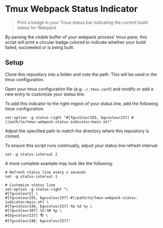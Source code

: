 # Tmux Webpack Status Indicator

> Print a badge in your Tmux status bar indicating the current build status for Webpack

By parsing the visible buffer of your webpack process' tmux pane, this
script will print a circular badge colored to indicate whether your build failed,
succeeded or is being built. 

## Setup

Clone this repository into a folder and note the path. This will be used in the
tmux configuration.

Open your tmux configuration file (e.g. `~/.tmux.conf`) and modify or add a new entry
to customize your status line.

To add this indicator to the right-region of your status line, add the
following tmux configuration:

```
set-option -g status-right "#[fg=colour255, bg=colour237] #(/path/to/tmux-webpack-status-indicator/main.sh)"
```

Adjust the specified path to match the directory where this repository is cloned.


To ensure this script runs continually, adjust your status line refresh interval:

```
set -g status-interval 2
```

A more complete example may look like the following:
```
# Refresh status line every x seconds
set -g status-interval 1

# Customize status line
set-option -g status-right "\
#[fg=colour2] \
#[fg=colour255, bg=colour237] #(/path/to/tmux-webpack-status-indicator/main.sh) \
#[fg=colour246, bg=colour237] %b %d %y \
#[fg=colour107] %I:%M %p \
#[bg=colour237] 🌎 \
#[fg=colour248, bg=colour237]"
```
